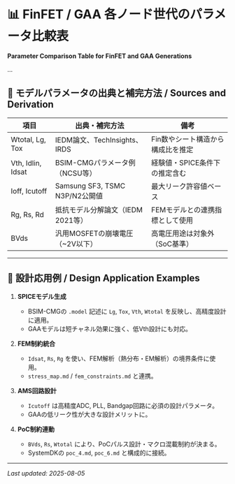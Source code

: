 # 📊 FinFET / GAA 各ノード世代のパラメータ比較表  
**Parameter Comparison Table for FinFET and GAA Generations**

...

## 📘 モデルパラメータの出典と補完方法 / Sources and Derivation

| 項目 | 出典・補完方法 | 備考 |
|------|----------------|------|
| Wtotal, Lg, Tox | IEDM論文、TechInsights、IRDS | Fin数やシート構造から構成比を推定 |
| Vth, Idlin, Idsat | BSIM-CMGパラメータ例（NCSU等） | 経験値・SPICE条件下の推定含む |
| Ioff, Icutoff | Samsung SF3, TSMC N3P/N2公開値 | 最大リーク許容値ベース |
| Rg, Rs, Rd | 抵抗モデル分解論文（IEDM 2021等） | FEMモデルとの連携指標として使用 |
| BVds | 汎用MOSFETの崩壊電圧（~2V以下） | 高電圧用途は対象外（SoC基準） |

---

## 🔧 設計応用例 / Design Application Examples

1. **SPICEモデル生成**  
   - BSIM-CMGの `.model` 記述に `Lg`, `Tox`, `Vth`, `Wtotal` を反映し、高精度設計に適用。
   - GAAモデルは短チャネル効果に強く、低Vth設計にも対応。

2. **FEM制約統合**  
   - `Idsat`, `Rs`, `Rg` を使い、FEM解析（熱分布・EM解析）の境界条件に使用。
   - `stress_map.md` / `fem_constraints.md` と連携。

3. **AMS回路設計**  
   - `Icutoff` は高精度ADC, PLL, Bandgap回路に必須の設計パラメータ。
   - GAAの低リーク性が大きな設計メリットに。

4. **PoC制約連動**  
   - `BVds`, `Rs`, `Wtotal` により、PoCパルス設計・マクロ混載制約が決まる。
   - SystemDKの `poc_4.md`, `poc_6.md` と構成的に接続。

---

*Last updated: 2025-08-05*
